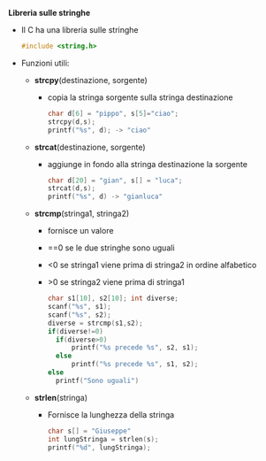 **Libreria sulle stringhe**

- Il C ha una libreria sulle stringhe

  ```c
  #include <string.h>
  ```

- Funzioni utili:

  - **strcpy**(destinazione, sorgente)

    - copia la stringa sorgente sulla stringa destinazione

      ```c
      char d[6] = "pippo", s[5]="ciao";
      strcpy(d,s);
      printf("%s", d); -> "ciao"
      ```

  - **strcat**(destinazione, sorgente)

    - aggiunge in fondo alla stringa destinazione la sorgente

      ```c
      char d[20] = "gian", s[] = "luca";
      strcat(d,s);
      printf("%s", d) -> "gianluca"
      ```

  - **strcmp**(stringa1, stringa2)

    - fornisce un valore

    - ==0 se le due stringhe sono uguali

    - <0 se stringa1 viene prima di stringa2 in ordine alfabetico

    - \>0 se stringa2 viene prima di stringa1

      ```c
      char s1[10], s2[10]; int diverse;
      scanf("%s", s1);
      scanf("%s", s2);
      diverse = strcmp(s1,s2);
      if(diverse!=0)
      	if(diverse>0)
      		printf("%s precede %s", s2, s1);
      	else
      		printf("%s precede %s", s1, s2);
      else
      	printf("Sono uguali")
      ```

  - **strlen**(stringa)

    - Fornisce la lunghezza della stringa

      ```c
      char s[] = "Giuseppe"
      int lungStringa = strlen(s);
      printf("%d", lungStringa);
      ```

      